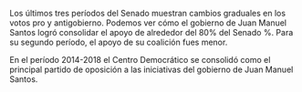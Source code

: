 ﻿Los últimos tres períodos del Senado muestran cambios graduales en los votos pro y antigobierno. Podemos ver cómo el gobierno de <span id="TODOS1">Juan Manuel Santos logró consolidar el apoyo de alrededor del 80% del Senado %</span>. Para su segundo período, el apoyo de su coalición fues menor.

En el período 2014-2018 <span id="CD2">el Centro Democrático se consolidó como el principal partido de oposición</span> a las iniciativas del gobierno de Juan Manuel Santos.
<!--stackedit_data:
eyJoaXN0b3J5IjpbMTkwODk5ODM0NywtNjk1Mzg4NzQxXX0=
-->